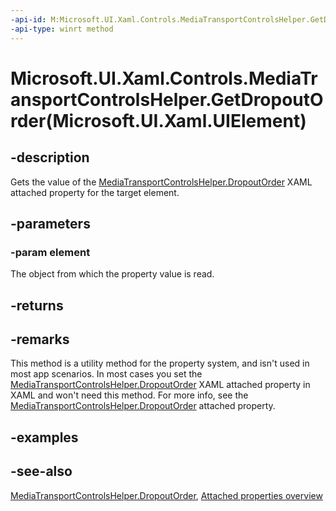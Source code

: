 ```yaml
---
-api-id: M:Microsoft.UI.Xaml.Controls.MediaTransportControlsHelper.GetDropoutOrder(Microsoft.UI.Xaml.UIElement)
-api-type: winrt method
---
```


# Microsoft.UI.Xaml.Controls.MediaTransportControlsHelper.GetDropoutOrder(Microsoft.UI.Xaml.UIElement)

<!--
public static System.Nullable<int> GetDropoutOrder (Microsoft.UI.Xaml.UIElement element);
-->


## -description

Gets the value of the [MediaTransportControlsHelper.DropoutOrder](mediatransportcontrolshelper_dropoutorder.md) XAML attached property for the target element.

## -parameters

### -param element

The object from which the property value is read.

## -returns

## -remarks

This method is a utility method for the property system, and isn't used in most app scenarios. In most cases you set the [MediaTransportControlsHelper.DropoutOrder](mediatransportcontrolshelper_dropoutorder.md) XAML attached property in XAML and won't need this method. For more info, see the [MediaTransportControlsHelper.DropoutOrder](mediatransportcontrolshelper_dropoutorder.md) attached property.


## -examples

## -see-also

[MediaTransportControlsHelper.DropoutOrder](mediatransportcontrolshelper_dropoutorder.md), [Attached properties overview](/windows/uwp/xaml-platform/attached-properties-overview)
